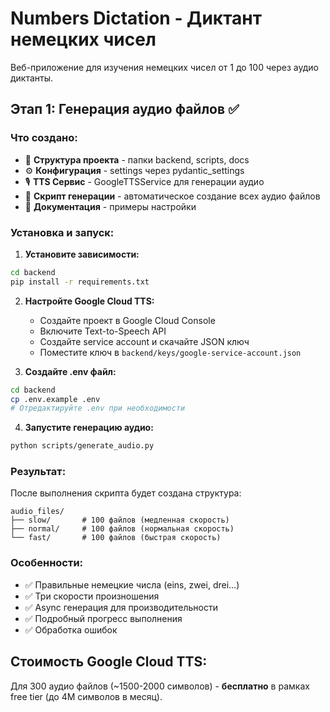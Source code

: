 # Numbers Dictation - Диктант немецких чисел

Веб-приложение для изучения немецких чисел от 1 до 100 через аудио диктанты.

## Этап 1: Генерация аудио файлов ✅

### Что создано:

- 📁 **Структура проекта** - папки backend, scripts, docs
- ⚙️ **Конфигурация** - settings через pydantic_settings
- 🎙️ **TTS Сервис** - GoogleTTSService для генерации аудио
- 🤖 **Скрипт генерации** - автоматическое создание всех аудио файлов
- 📝 **Документация** - примеры настройки

### Установка и запуск:

1. **Установите зависимости:**
```bash
cd backend
pip install -r requirements.txt
```

2. **Настройте Google Cloud TTS:**
   - Создайте проект в Google Cloud Console
   - Включите Text-to-Speech API
   - Создайте service account и скачайте JSON ключ
   - Поместите ключ в `backend/keys/google-service-account.json`

3. **Создайте .env файл:**
```bash
cd backend
cp .env.example .env
# Отредактируйте .env при необходимости
```

4. **Запустите генерацию аудио:**
```bash
python scripts/generate_audio.py
```

### Результат:

После выполнения скрипта будет создана структура:
```
audio_files/
├── slow/       # 100 файлов (медленная скорость)
├── normal/     # 100 файлов (нормальная скорость)
└── fast/       # 100 файлов (быстрая скорость)
```

### Особенности:

- ✅ Правильные немецкие числа (eins, zwei, drei...)
- ✅ Три скорости произношения
- ✅ Async генерация для производительности
- ✅ Подробный прогресс выполнения
- ✅ Обработка ошибок


## Стоимость Google Cloud TTS:

Для 300 аудио файлов (~1500-2000 символов) - **бесплатно** в рамках free tier (до 4M символов в месяц).